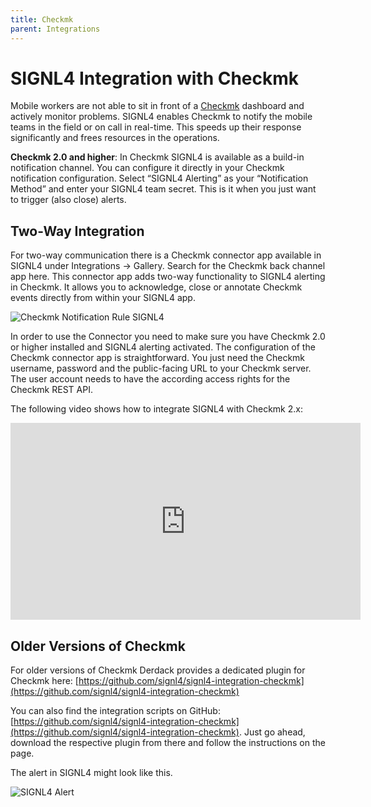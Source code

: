 ```yaml
---
title: Checkmk
parent: Integrations
---
```


# SIGNL4 Integration with Checkmk

Mobile workers are not able to sit in front of a [Checkmk](https://checkmk.com/) dashboard and actively monitor problems. SIGNL4 enables Checkmk to notify the mobile teams in the field or on call in real-time. This speeds up their response significantly and frees resources in the operations.

**Checkmk 2.0 and higher**: In Checkmk SIGNL4 is available as a build-in notification channel. You can configure it directly in your Checkmk notification configuration. Select “SIGNL4 Alerting” as your “Notification Method” and enter your SIGNL4 team secret.
This is it when you just want to trigger (also close) alerts.

## Two-Way Integration

For two-way communication there is a Checkmk connector app available in SIGNL4 under Integrations -> Gallery. Search for the Checkmk back channel app here. This connector app adds two-way functionality to SIGNL4 alerting in Checkmk. It allows you to acknowledge, close or annotate Checkmk events directly from within your SIGNL4 app.

![Checkmk Notification Rule SIGNL4](checkmk-notification-rule-signl4.png)

In order to use the Connector you need to make sure you have Checkmk 2.0 or higher installed and SIGNL4 alerting activated. The configuration of the Checkmk connector app is straightforward. You just need the Checkmk username, password and the public-facing URL to your Checkmk server. The user account needs to have the according access rights for the Checkmk REST API.

The following video shows how to integrate SIGNL4 with Checkmk 2.x:
<iframe width="560" height="315" src="https://www.youtube-nocookie.com/embed/4-HtakTR4SI?si=bxdbBf-40VLUF5Bi" title="YouTube video player" frameborder="0" allow="accelerometer; autoplay; clipboard-write; encrypted-media; gyroscope; picture-in-picture; web-share" referrerpolicy="strict-origin-when-cross-origin" allowfullscreen></iframe>

## Older Versions of Checkmk

For older versions of Checkmk Derdack provides a dedicated plugin for Checkmk here: [https://github.com/signl4/signl4-integration-checkmk](https://github.com/signl4/signl4-integration-checkmk)

You can also find the integration scripts on GitHub: [https://github.com/signl4/signl4-integration-checkmk](https://github.com/signl4/signl4-integration-checkmk). Just go ahead, download the respective plugin from there and follow the instructions on the page.

The alert in SIGNL4 might look like this.

![SIGNL4 Alert](signl4-checkmk.png)


